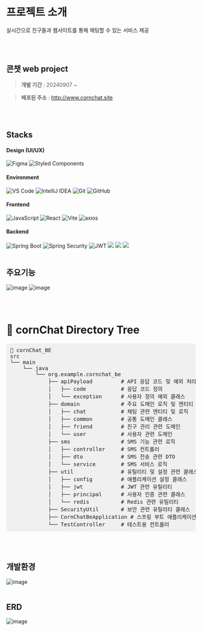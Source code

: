 # 프로젝트 소개
실시간으로 친구들과 웹사이트를 통해 채팅할 수 있는 서비스 제공

<br><br>

## 콘챗 web project
>**개발 기간** : 20240907 ~

>**배포된 주소** : http://www.cornchat.site

<br> <br>


## Stacks
#### Design (UI/UX) 
![Figma](https://img.shields.io/badge/Figma-F24E1E?style=for-the-badge&logo=figma&logoColor=white)  ![Styled Components](https://img.shields.io/badge/Styled%20Components-DB7093?style=for-the-badge&logo=styled-components&logoColor=white)

#### Environment
![VS Code](https://img.shields.io/badge/VS%20Code-007ACC?style=for-the-badge&logo=visual-studio-code&logoColor=white)  ![IntelliJ IDEA](https://img.shields.io/badge/IntelliJ%20IDEA-000000?style=for-the-badge&logo=intellij-idea&logoColor=white)  ![Git](https://img.shields.io/badge/Git-F05032?style=for-the-badge&logo=git&logoColor=white)    ![GitHub](https://img.shields.io/badge/GitHub-181717?style=for-the-badge&logo=github&logoColor=white)

#### Frontend 
![JavaScript](https://img.shields.io/badge/JavaScript-F7DF1E?style=for-the-badge&logo=javascript&logoColor=black)  ![React](https://img.shields.io/badge/React-61DAFB?style=for-the-badge&logo=react&logoColor=black)  ![Vite](https://img.shields.io/badge/Vite-4B32C3?style=for-the-badge&logo=vite&logoColor=white)  ![axios](https://img.shields.io/badge/axios-007ACC?style=for-the-badge&logo=axios&logoColor=white)


#### Backend
![Spring Boot](https://img.shields.io/badge/Spring%20Boot-6DB33F?style=for-the-badge&logo=spring-boot&logoColor=white)  ![Spring Security](https://img.shields.io/badge/Spring%20Security-4A5B6D?style=for-the-badge&logo=spring-security&logoColor=white)   ![JWT](https://img.shields.io/badge/JWT-000000?style=for-the-badge&logo=json-web-tokens&logoColor=white) <img src="https://img.shields.io/badge/mongodb-47A248?style=for-the-badge&logo=mongodb&logoColor=white"> <img src="https://img.shields.io/badge/mysql-4479A1?style=for-the-badge&logo=mysql&logoColor=white"> <img src="https://img.shields.io/badge/redis-FF4438?style=for-the-badge&logo=redis&logoColor=white">
<br><br>

## 주요기능
![image](https://github.com/user-attachments/assets/04e9c914-9013-4773-94dc-cf5fa3115aea)
![image](https://github.com/user-attachments/assets/03d3a2f9-4cb2-485a-88d4-a530f2280505)

<br><br>

# 🌴 cornChat Directory Tree
<pre style="background-color: #f0f0f0; padding: 10px; border-radius: 5px;">
📁 cornChat_BE
src
└── main
    └── java
        └── org.example.cornchat_be
            ├── apiPayload         # API 응답 코드 및 예외 처리 관련 클래스
            │   ├── code           # 응답 코드 정의
            │   └── exception      # 사용자 정의 예외 클래스
            ├── domain             # 주요 도메인 로직 및 엔티티
            │   ├── chat           # 채팅 관련 엔티티 및 로직
            │   ├── common         # 공통 도메인 클래스
            │   ├── friend         # 친구 관리 관련 도메인
            │   └── user           # 사용자 관련 도메인
            ├── sms                # SMS 기능 관련 로직
            │   ├── controller     # SMS 컨트롤러
            │   ├── dto            # SMS 전송 관련 DTO
            │   └── service        # SMS 서비스 로직
            ├── util               # 유틸리티 및 설정 관련 클래스
            │   ├── config         # 애플리케이션 설정 클래스
            │   ├── jwt            # JWT 관련 유틸리티
            │   ├── principal      # 사용자 인증 관련 클래스
            │   └── redis          # Redis 관련 유틸리티
            ├── SecurityUtil       # 보안 관련 유틸리티 클래스
            ├── CornChatBeApplication # 스프링 부트 애플리케이션 진입점
            └── TestController     # 테스트용 컨트롤러
</pre>
<br> <br>

## 개발환경
![image](https://github.com/user-attachments/assets/99407e81-7e38-47f1-90d3-50d2eb283421)
<br> <br>

## ERD
![image](https://github.com/user-attachments/assets/59c1c533-41b7-40bf-af6f-2ff441413a74)

